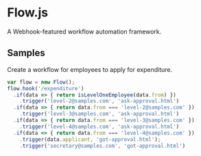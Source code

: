 # Flow.js
A Webhook-featured workflow automation framework.

## Samples
Create a workflow for employees to apply for expenditure.
```js
var flow = new Flow();
flow.hook('/expenditure')
  .if(data => { return isLevelOneEmployee(data.from) })
    .trigger('level-2@samples.com', 'ask-approval.html')
  .if(data => { return data.from === 'level-2@samples.com' })
    .trigger('level-3@samples.com', 'ask-approval.html')
  .if(data => { return data.from === 'level-3@samples.com' })
    .trigger('level-4@samples.com', 'ask-approval.html')
  .if(data => { return data.from === 'level-4@samples.com' })
    .trigger(data.applicant, 'got-approval.html');
    .trigger('secretary@samples.com', 'got-approval.html')
```
